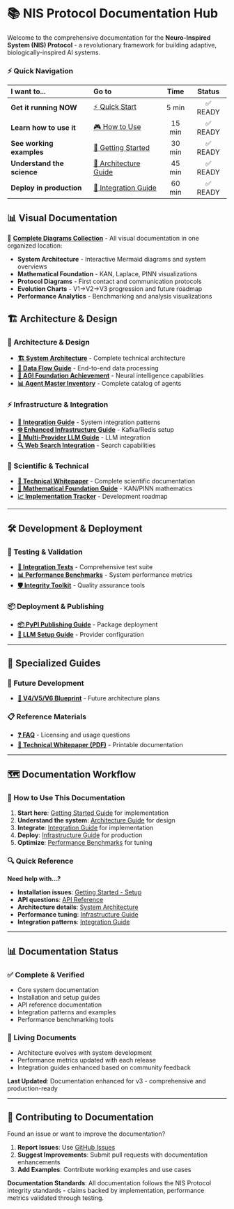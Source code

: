 # 📚 NIS Protocol Documentation Hub

Welcome to the comprehensive documentation for the **Neuro-Inspired System (NIS) Protocol** - a revolutionary framework for building adaptive, biologically-inspired AI systems.

### ⚡ Quick Navigation
| **I want to...** | **Go to** | **Time** | **Status** |
|:---|:---|:---:|:---:|
| **Get it running NOW** | [⚡ Quick Start](QUICK_START.md) | 5 min | ✅ READY |
| **Learn how to use it** | [🎮 How to Use](HOW_TO_USE.md) | 15 min | ✅ READY |
| **See working examples** | [🎯 Getting Started](GETTING_STARTED.md) | 30 min | ✅ READY |
| **Understand the science** | [🔬 Architecture Guide](docs/README.md) | 45 min | ✅ READY |
| **Deploy in production** | [🚀 Integration Guide](INTEGRATION_GUIDE.md) | 60 min | ✅ READY |

## 📊 Visual Documentation

📁 **[Complete Diagrams Collection](diagrams/README.md)** - All visual documentation in one organized location:
- **System Architecture** - Interactive Mermaid diagrams and system overviews
- **Mathematical Foundation** - KAN, Laplace, PINN visualizations
- **Protocol Diagrams** - First contact and communication protocols
- **Evolution Charts** - V1→V2→V3 progression and future roadmap
- **Performance Analytics** - Benchmarking and analysis visualizations

## 🏗️ Architecture & Design

### **🧠 Architecture & Design**
- **[🏗️ System Architecture](ARCHITECTURE.md)** - Complete technical architecture
- **[🔄 Data Flow Guide](DATA_FLOW_GUIDE.md)** - End-to-end data processing  
- **[🧠 AGI Foundation Achievement](AGI_FOUNDATION_ACHIEVEMENT.md)** - Neural intelligence capabilities
- **[📊 Agent Master Inventory](NIS_V3_AGENT_MASTER_INVENTORY.md)** - Complete catalog of agents

### **⚡ Infrastructure & Integration**
- **[🔗 Integration Guide](INTEGRATION_GUIDE.md)** - System integration patterns
- **[🌐 Enhanced Infrastructure Guide](ENHANCED_KAFKA_REDIS_INTEGRATION_GUIDE.md)** - Kafka/Redis setup
- **[🤖 Multi-Provider LLM Guide](MULTI_PROVIDER_LLM_GUIDE.md)** - LLM integration
- **[🔍 Web Search Integration](web_search_integration.md)** - Search capabilities

### **🔬 Scientific & Technical**
- **[📖 Technical Whitepaper](NIS_Protocol_V3_Technical_Whitepaper.md)** - Complete scientific documentation
- **[🧮 Mathematical Foundation Guide](v3_MATHEMATICAL_VISUALIZATION_GUIDE.md)** - KAN/PINN mathematics
- **[📈 Implementation Tracker](V4_V5_V6_IMPLEMENTATION_TRACKER.md)** - Development roadmap

---

## 🛠️ **Development & Deployment**

### **🧪 Testing & Validation**
- **[🎯 Integration Tests](../tests/integration/)** - Comprehensive test suite
- **[📊 Performance Benchmarks](../benchmarks/)** - System performance metrics
- **[🛡️ Integrity Toolkit](../nis-integrity-toolkit/README.md)** - Quality assurance tools

### **📦 Deployment & Publishing**
- **[📦 PyPI Publishing Guide](PYPI_PUBLISHING_GUIDE.md)** - Package deployment
- **[🔧 LLM Setup Guide](LLM_SETUP_GUIDE.md)** - Provider configuration

---

## 🎯 **Specialized Guides**

### **🚀 Future Development**
- **[🌟 V4/V5/V6 Blueprint](NIS_PROTOCOL_V4_V5_V6_BLUEPRINT.md)** - Future architecture plans

### **📋 Reference Materials**
- **[❓ FAQ](../LICENSING_FAQ.md)** - Licensing and usage questions
- **[📜 Technical Whitepaper (PDF)](finalwhitepaper.pdf)** - Printable documentation

---

## 🗺️ **Documentation Workflow**

### **📖 How to Use This Documentation**

1. **Start here**: [Getting Started Guide](GETTING_STARTED.md) for implementation
2. **Understand the system**: [Architecture Guide](ARCHITECTURE.md) for design
3. **Integrate**: [Integration Guide](INTEGRATION_GUIDE.md) for implementation
4. **Deploy**: [Infrastructure Guide](ENHANCED_KAFKA_REDIS_INTEGRATION_GUIDE.md) for production
5. **Optimize**: [Performance Benchmarks](../benchmarks/) for tuning

### **🔍 Quick Reference**

**Need help with...?**
- **Installation issues**: [Getting Started - Setup](GETTING_STARTED.md#development-setup)
- **API questions**: [API Reference](API_Reference.md)
- **Architecture details**: [System Architecture](ARCHITECTURE.md)
- **Performance tuning**: [Infrastructure Guide](ENHANCED_KAFKA_REDIS_INTEGRATION_GUIDE.md)
- **Integration patterns**: [Integration Guide](INTEGRATION_GUIDE.md)

---

## 📊 **Documentation Status**

### **✅ Complete & Verified**
- Core system documentation
- Installation and setup guides
- API reference documentation
- Integration patterns and examples
- Performance benchmarking tools

### **🔄 Living Documents**
- Architecture evolves with system development
- Performance metrics updated with each release
- Integration guides enhanced based on community feedback

**Last Updated**: Documentation enhanced for v3 - comprehensive and production-ready

---

## 🤝 **Contributing to Documentation**

Found an issue or want to improve the documentation?

1. **Report Issues**: Use [GitHub Issues](https://github.com/Organica-Ai-Solutions/NIS_Protocol/issues)
2. **Suggest Improvements**: Submit pull requests with documentation enhancements
3. **Add Examples**: Contribute working examples and use cases

**Documentation Standards**: All documentation follows the NIS Protocol integrity standards - claims backed by implementation, performance metrics validated through testing. 
